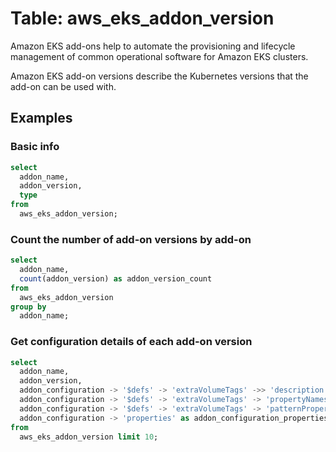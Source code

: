 # Table: aws_eks_addon_version

Amazon EKS add-ons help to automate the provisioning and lifecycle management of common operational software for Amazon EKS clusters.

Amazon EKS add-on versions describe the Kubernetes versions that the add-on can be used with.

## Examples

### Basic info

```sql
select
  addon_name,
  addon_version,
  type
from
  aws_eks_addon_version;
```

### Count the number of add-on versions by add-on

```sql
select
  addon_name,
  count(addon_version) as addon_version_count
from
  aws_eks_addon_version
group by
  addon_name;
```

### Get configuration details of each add-on version

```sql
select
  addon_name,
  addon_version,
  addon_configuration -> '$defs' -> 'extraVolumeTags' ->> 'description' as addon_configuration_def_description,
  addon_configuration -> '$defs' -> 'extraVolumeTags' -> 'propertyNames' as addon_configuration_def_property_names,
  addon_configuration -> '$defs' -> 'extraVolumeTags' -> 'patternProperties' as addon_configuration_def_pattern_properties,
  addon_configuration -> 'properties' as addon_configuration_properties
from
  aws_eks_addon_version limit 10;
```
